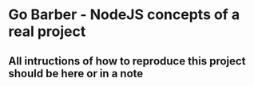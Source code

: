 # Go Barber - NodeJS concepts of a real project

## All intructions of how to reproduce this project should be here or in a note
